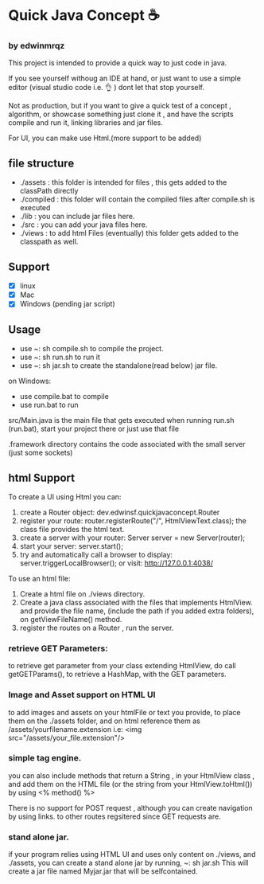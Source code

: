 # Quick Java Concept  ☕

### by edwinmrqz

This project is intended to provide a quick way to just code in java.

If you see yourself withoug an IDE at hand, or just want to use a simple editor (visual studio code i.e. 👌 ) dont let that stop yourself.

Not as production, but if you want to give a quick test of a concept , algorithm, or showcase something
just clone it , and have the scripts compile and run it, linking libraries and jar files. 

For UI, you can make use Html.(more support to be added)

## file structure

* ./assets : this folder is intended for files , this gets added to the classPath directly
* ./compiled : this folder will contain the compiled files after compile.sh is executed
* ./lib : you can include jar files here.
* ./src : you can add your java files here.
* ./views : to add html Files (eventually) this folder gets added to the classpath as well.

## Support
- [x] linux
- [x] Mac
- [x] Windows (pending jar script)

## Usage

* use ~: sh compile.sh to compile the project.
* use ~: sh run.sh to run it
* use ~: sh jar.sh to create the standalone(read below) jar file.

on Windows: 
* use compile.bat to compile
* use run.bat to run

src/Main.java is the main file that gets executed when running run.sh (run.bat), start your project there or just use that file

.framework directory contains the code associated with the small server (just some sockets)


## html Support
To create a UI using Html you can: 

1. create a Router object: dev.edwinsf.quickjavaconcept.Router
2. register your route: router.registerRoute("/", HtmlViewText.class); the class file provides the html text.
3. create a server with your router: Server server = new Server(router);
4. start your server:  server.start();
5. try and automatically call a browser to display:  server.triggerLocalBrowser(); or visit: http://127.0.0.1:4038/ 

To use an html file: 

1. Create a html file on ./views directory. 
2. Create a java class associated with the files that implements HtmlView. and provide the file name, (include the path if you added extra folders), on getViewFileName() method. 
3. register the routes on a Router , run the server.

### retrieve GET Parameters: 
to retrieve get parameter from your class extending HtmlView, do call getGETParams(), to retrieve a HashMap, with the GET parameters.

### Image and Asset support on HTML UI
to add images and assets on your htmlFile or text you provide, to place them on the ./assets folder, and on html reference them as /assets/yourfilename.extension
i.e: <img src=\"/assets/your_file.extension\"/>

### simple tag engine. 
you can also include methods that return a String , in your HtmlView class , and add them on the HTML file (or the string from your HtmlView.toHtml()) by using <% method() %> 

There is no support for POST request , although you can create navigation by using links. to other routes regsitered since GET requests are.

### stand alone jar. 
if your program relies using HTML UI and uses only content on ./views, and ./assets, you can create a stand alone jar by running, 
~: sh jar.sh
This will create a jar file named Myjar.jar that will be selfcontained.
